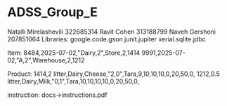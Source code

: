 # ADSS_Group_E
Natalli Mirelashevili 322685314
Ravit Cohen 313188799
Naveh Gershoni 207851064
Libraries:
google.code.gson
junit.jupiter
xerial.sqlite.jdbc

Item:
8484,2025-07-02,"Dairy,2",Store,2,1414
9991,2025-07-02,"A,2",Warehouse,2,1212

Product:
1414,2 litter,Dairy,Cheese,"2,0",Tara,9,10,10,10,0,20,50,0,
1212,0.5 litter,Dairy,Milk,"0,1",Tara,10,10,10,10,0,20,50,0,

instruction: docs->instructions.pdf
